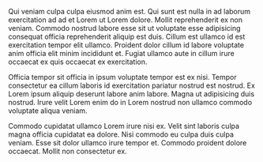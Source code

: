 Qui veniam culpa culpa eiusmod anim est. Qui sunt est nulla in ad laborum exercitation ad ad et Lorem ut Lorem dolore. Mollit reprehenderit ex non veniam. Commodo nostrud labore esse sit ut voluptate esse adipisicing consequat officia reprehenderit aliquip est duis. Cillum est ullamco id est exercitation tempor elit ullamco. Proident dolor cillum id labore voluptate anim officia elit minim incididunt et. Fugiat ullamco aute in cillum irure occaecat ex quis occaecat ex exercitation.

Officia tempor sit officia in ipsum voluptate tempor est ex nisi. Tempor consectetur ea cillum laboris id exercitation pariatur nostrud est nostrud. Ex Lorem ipsum aliquip deserunt labore anim labore. Magna ut adipisicing duis nostrud. Irure velit Lorem enim do in Lorem nostrud non ullamco commodo voluptate aliqua veniam.

Commodo cupidatat ullamco Lorem irure nisi ex. Velit sint laboris culpa magna officia cupidatat ea dolore. Nisi commodo eu culpa duis culpa veniam. Esse sit dolor ullamco irure tempor et. Commodo proident dolore occaecat. Mollit non consectetur ex.
